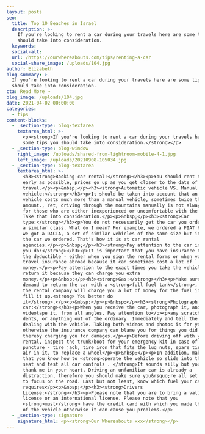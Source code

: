 ```yaml
---
layout: posts
seo:
  title: Top 10 Beaches in Israel
  description: >-
    If you're looking to rent a car during your travels here are some tips you
    should take into consideration.
  keywords:
  social-alt:
  url: /https://ourwhereabouts.com/tips/renting-a-car
  social-share_image: /uploads/104.jpg
author: Elizabeth
blog-summary: >-
  If you're looking to rent a car during your travels here are some tips you
  should take into consideration.
cta: Read More →
blog_image: /uploads/104.jpg
date: 2021-04-02 00:00:00
categories:
  - tips
content-blocks:
  - _section-type: blog-textarea
    textarea_html: >-
      <p><strong>If you're looking to rent a car during your travels here are
      some tips you should take into consideration.</strong></p>
  - _section-type: blog-window
    right_image: /uploads/shared-from-lightroom-mobile-4-1.jpg
    left_image: /uploads/20210908-105034.jpg
  - _section-type: blog-textarea
    textarea_html: >-
      <h3><strong>Booking car rental:</strong></h3><p>You should rent the car as
      early as possible, prices go up as you get closer to the date of
      travel.</p><p>&nbsp;</p><h3><strong>Automatic vehicle VS. Manual
      vehicle:</strong></h3><p>It should be taken into account that an automatic
      vehicle costs much more than a manual vehicle, sometimes twice the
      amount., Yet, driving through the mountains manually is not always easy
      for those who are either inexperienced or uncomfortable with the manual.
      Take that into consideration.</p><p>&nbsp;</p><h3><strong>Car
      type:</strong></h3><p>You do not necessarily get the car you order but of
      a similar class. What do I mean? For example, we ordered a FIAT PANDA but
      we got a DACIA, a set of similar vehicles of the same size but it is not
      the car we ordered. That's how it is at car rental
      agencies.</p><p>&nbsp;</p><h3><strong>Pay attention to the car insurance
      you do:</strong></h3><p>It is important that you have insurance to cancel
      the deductible - either when you sign the rental forms or when you do
      travel insurance abroad because it can sometimes cost a lot of
      money.</p><p>Pay attention to the exact times you take the vehicle and
      return it because they can charge you extra
      money.</p><p>&nbsp;</p><h3><strong>Gas:</strong></h3><p>Make sure to
      demand to return the car with a <strong>full fuel tank</strong>, because
      the rental company will charge you a lot of money for the fuel if they
      fill it up.<strong> You better do
      it</strong>.</p><p>&nbsp;</p><p>&nbsp;</p><h3><strong>Photograph the
      car:</strong></h3><p>When you receive the car, photograph it, and
      videotape it, from all angles. Pay attention to</p><p>any scratches,
      dents, or anything out of the ordinary. Immediately and tell the agent
      dealing with the vehicle. Taking both videos and photos is for your proof,
      otherwise the insurance company can blame you for things you did not do
      thereby charging you for damages.</p><p>Before driving off with your
      rental, inspect the trunk/boot for your emergency kit in case of a
      puncture - tire jack, tire iron that fits the lug nuts, spare tire with
      air in it, to replace a wheel</p><p>&nbsp;</p><p>In addition, make sure
      that you know how to <strong>operate the vehicle so slide into the drivers
      seat and test all car controls . </strong>It sounds silly but you will
      thank me in your heart. Driving an unfamiliar car is already a
      distraction, therefore you should make sure you&rsquo;re all set and ready
      to focus on the road. Last but not least, know which fuel your car rental
      requires</p><p>&nbsp;</p><h3><strong>Drivers
      License:</strong></h3><p>Please note that you are to bring a valid driving
      license or an international license. Please note that you
      <strong>must</strong> have the credit card with which you made the booking
      of the vehicle otherwise it can cause you problems.</p>
  - _section-type: signature
    signature_html: <p><strong>Our Whereabouts xxx</strong></p>
---
```


